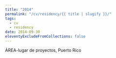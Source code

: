 ```yaml
---
title: "2014"
permalink: "/cv/residency/{{ title | slugify }}/"
tags:
  - cv
  - residency
date: 2014-09-30
eleventyExcludeFromCollections: false
---
```


ÀREA-lugar de proyectos, Puerto Rico